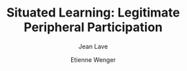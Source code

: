 ---
layout: leaf-node
title: "Situated Learning: Legitimate Peripheral Participation"
title-url: "https://www.amazon.com/Situated-Learning-Participation-Computational-Perspectives/dp/0521423740/ref=sr_1_1?s=books&ie=UTF8&qid=1439431104&sr=1-1&keywords=legitimate+peripheral+participation"
author: [ "Jean Lave", "Etienne Wenger" ]
groups: [ "pedagogical-styles" ]
categories: [ "communities-of-practice" ]
topics: [ "scholarly-readings" ]
summary: >
  In this important theoretical treatise, Jean Lave, anthropologist, and Etienne Wenger, computer scientist, push forward the notion of situated learning--that learning is fundamentally a social process and not solely in the learner's head. The authors maintain that learning viewed as situated activity has as its central defining characteristic a process they call legitimate peripheral participation. Learners participate in communities of practitioners, moving toward full participation in the sociocultural practices of a community.
cite: >
  Lave, J., & Wenger, E. (1991). Situated learning: Legitimate peripheral participation. Cambridge university press.
pub-date: 1991-01-01
added_date: 2017-04-29
resource-type: external-page
---